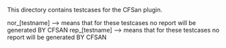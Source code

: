 This directory contains testcases for the CFSan plugin. 

nor\_[testname] 	--> means that for these testcases no report will be generated BY CFSAN
rep\_[testname]  	--> means that for these testcases no report will be generated BY CFSAN
